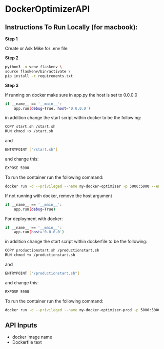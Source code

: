 # DockerOptimizerAPI


## Instructions To Run Locally (for macbook):
**Step 1** 

Create or Ask Mike for .env file

**Step 2**
```bash
python3 -m venv flaskenv \
source flaskenv/bin/activate \
pip install -r requirements.txt
```

**Step 3**

If running on docker make sure in app.py the host is set to 0.0.0.0
```bash
if __name__ == '__main__':
    app.run(debug=True, host='0.0.0.0')
```
in addition change the start script within docker to be the following:
```bash
COPY start.sh /start.sh
RUN chmod +x /start.sh
```

and
```bash
ENTRYPOINT ["/start.sh"]
```
and change this:
```bash
EXPOSE 5000
```
To run the container run the following command:
```bash
docker run -d --privileged --name my-docker-optimizer -p 5000:5000 --env-file .flaskenv mikeguyon98/my-docker-optimizer
```

If not running with docker, remove the host argument
```bash
if __name__ == '__main__':
    app.run(debug=True)
```
For deployment with docker:
```bash
if __name__ == '__main__':
    app.run(host='0.0.0.0')
```
in addition change the start script within dockerfile to be the following:
```bash
COPY productionstart.sh /productionstart.sh
RUN chmod +x /productionstart.sh
```

and
```bash
ENTRYPOINT ["/productionstart.sh"]
```

and change this:
```bash
EXPOSE 5000
```

To run the container run the following command:
```bash
docker run -d --privileged --name my-docker-optimizer-prod -p 5000:5000 --env-file .flaskenv mikeguyon98/my-docker-optimizer-prod
```

## API Inputs
- docker image name
- Dockerfile text
